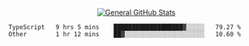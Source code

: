 <p align="center">
  <a href="https://github.com/AndyDevv">
    <img src="https://github-readme-stats.vercel.app/api?username=AndyDevv&custom_title=General%20GitHub%20Stats&theme=aura_dark" alt="General GitHub Stats">
  </a>
</p>

<!--START_SECTION:waka-->

```text
TypeScript   9 hrs 5 mins    ███████████████████▓░░░░░   79.27 %
Other        1 hr 12 mins    ██▓░░░░░░░░░░░░░░░░░░░░░░   10.60 %
```

<!--END_SECTION:waka-->
